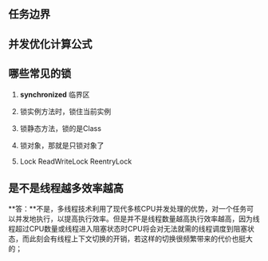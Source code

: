 ## 任务边界

## 并发优化计算公式

## 哪些常见的锁

1. **synchronized** 临界区

  1. 锁实例方法时，锁住当前实例

  2. 锁静态方法，锁的是Class

  3. 锁对象，那就是只锁对象了

2. Lock ReadWriteLock ReentryLock

## 是不是线程越多效率越高

**答：**不是，多线程技术利用了现代多核CPU并发处理的优势，对一个任务可以并发地执行，以提高执行效率。但是并不是线程数量越高执行效率越高，因为线程超过CPU数量或线程进入阻塞状态时CPU将会对无法就需的线程调度到阻塞状态，而此刻会有线程上下文切换的开销，若这样的切换很频繁带来的代价也挺大的；

